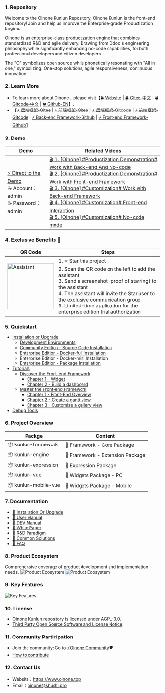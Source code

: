 ### 1. Repository

Welcome to the Oinone Kunlun Repository, Oinone Kunlun is the front-end repository! Join and help us improve the Enterprise-grade Productization Engine.

Oinone is an enterprise-class productization engine that combines standardized R&D and agile delivery. Drawing from Odoo's engineering philosophy while significantly enhancing no-code capabilities, for both professional developers and citizen developers.

The "O" symbolizes open source while phonetically resonating with "All in one," symbolizing: One-stop solutions, agile responsiveness, continuous innovation.

### 2. Learn More
- To learn more about Oinone，please visit【[🍀 Website](https://www.oinone.top) | [🍀 Gitee-中文](https://gitee.com/oinone) | [🍀 Gitcode-中文](https://gitcode.com/oinone) | [🍀 Github-EN](https://github.com/Oinone)】.
- 【[⚡ 后端框架-Gitee](https://gitee.com/oinone/oinone-pamirs) | [⚡ 前端框架-Gitee](https://gitee.com/oinone/oinone-kunlun) | [⚡ 后端框架-Gitcode](https://gitcode.com/oinone/oinone-pamirs) | [⚡ 前端框架-Gitcode](https://gitcode.com/oinone/oinone-kunlun) | [⚡ Back-end Framework-Github](https://github.com/oinone/oinone-pamirs) | [⚡ Front-end Framework-Github](https://github.com/oinone/oinone-kunlun)】

### 3. Demo
| Demo                                                                                   | Related Videos                                                                                                                                                                                                                                                                                                                                                                                                                                                                                                                                                                                                                                                                                                                                                                                            |
|----------------------------------------------------------------------------------------|-----------------------------------------------------------------------------------------------------------------------------------------------------------------------------------------------------------------------------------------------------------------------------------------------------------------------------------------------------------------------------------------------------------------------------------------------------------------------------------------------------------------------------------------------------------------------------------------------------------------------------------------------------------------------------------------------------------------------------------------------------------------------------------------------------------|
| [⚡ Direct to the Demo](https://demo.oinone.top)<br>☕ Account：admin<br>☕ Password：admin | [🎬 1. [Oinone] #Productization Demonstration# Work with Back-end And No-code](https://www.bilibili.com/video/BV1eDMizYEts/?vd_source=ee004011d0afa992f50d15c8738450b3) <br>[🎬 2. [Oinone] #Productization Demonstration# Work with Front-end Framework](https://www.bilibili.com/video/BV1DoMizbECt/?vd_source=ee004011d0afa992f50d15c8738450b3)<br>[🎬 3. [Oinone] #Customization# Work with Back-end Framework](https://www.bilibili.com/video/BV1RDMizYELg/?vd_source=ee004011d0afa992f50d15c8738450b3)<br>[🎬 4. [Oinone] #Customization# Front-end Interaction](https://www.bilibili.com/video/BV1eDMizYED1/?vd_source=ee004011d0afa992f50d15c8738450b3)<br>[🎬 5. [Oinone] #Customization# No-code mode](https://www.bilibili.com/video/BV1eDMizYEdF/?vd_source=ee004011d0afa992f50d15c8738450b3) |

### 4. Exclusive Benefits 🎁
| QR Code | Steps                                                                                                                                                                                                                                                                                                        |
|-----|--------------------------------------------------------------------------------------------------------------------------------------------------------------------------------------------------------------------------------------------------------------------------------------------------------------|
|<img src="http://oinone-jar.oss-cn-zhangjiakou.aliyuncs.com/welcome-document/Open%20Source/zh-cn/Oinone%E5%B0%8F%E5%8A%A9%E6%89%8B.png" alt="Assistant" width="150"><br>| 1. ⭐ Star this project<br>2. Scan the QR code on the left to add the assistant<br>3. Send a screenshot (proof of starring) to the assistant<br>4. The assistant will invite the Star user to the exclusive communication group<br>5. Limited-time application for the enterprise edition trial authorization |

### 5. Quickstart
- [Installation or Upgrade](https://guide.oinone.top/en/InstallOrUpgrade/)
  - [Development Environments](https://guide.oinone.top/en/InstallOrUpgrade/Dev-ENV/)
  - [Community Edition - Source Code Installation](https://guide.oinone.top/en/InstallOrUpgrade/CommunityEdition/source-code-installation.html)
  - [Enterprise Edition - Docker-full Installation](https://guide.oinone.top/en/InstallOrUpgrade/EnterpriseEdition/docker-full-installation.html)
  - [Enterprise Edition - Docker-mini Installation](https://guide.oinone.top/en/InstallOrUpgrade/EnterpriseEdition/docker-mini-installation.html)
  - [Enterprise Edition - Package Installation](https://guide.oinone.top/en/InstallOrUpgrade/EnterpriseEdition/docker-full-installation.html)
- [Tutorials](https://guide.oinone.top/en/DevManual/Tutorials/)
  - [Discover the Front-end Framework](https://guide.oinone.top/en/DevManual/Tutorials/DiscoverTheFront-endFramework/)
    - [Chapter 1 - Widget](https://guide.oinone.top/en/DevManual/Tutorials/DiscoverTheFront-endFramework/chapter1-widget.html)
    - [Chapter 2 - Build a dashboard](https://guide.oinone.top/en/DevManual/Tutorials/DiscoverTheFront-endFramework/chapter2-build-a-dashboard.html)
  - [Master the Front-end Framework](https://guide.oinone.top/en/DevManual/Tutorials/MasterTheFront-endFramework/)
    - [Chapter 1 - Front-End Overview](https://guide.oinone.top/en/DevManual/Tutorials/MasterTheFront-endFramework/chapter1-front-end-overview.html)
    - [Chapter 2 - Create a gantt view](https://guide.oinone.top/en/DevManual/Tutorials/MasterTheFront-endFramework/chapter2-create-a-gantt-view.html)
    - [Chapter 3 - Customize a gallery view](https://guide.oinone.top/en/DevManual/Tutorials/MasterTheFront-endFramework/chapter3-customize-a-gallery-view.html)
- [Debug Tools](https://guide.oinone.top/en/DevManual/Tutorials/debug-tools.html)

### 6. Project Overview
| Packge               | Content                          |
|----------------------|----------------------------------|
| 📦 kunlun-framework  | 🌟 Framework - Core Package      |
| 📦 kunlun-engine     | 🌟 Framework - Extension Package |
| 📦 kunlun-expression | 🌟 Expression Package            |
| 📦 kunlun-vue        | 🌟 Widgets Package - PC          |
| 📦 kunlun-mobile-vue | 🌟 Widgets Package - Mobile      |

### 7. Documentation
- [📗 Installation Or Upgrade](https://guide.oinone.top/en/InstallOrUpgrade)
- [📗 User Manual](https://guide.oinone.top/en/UserManual)
- [📗 DEV Manual](https://guide.oinone.top/en/DevManual)
- [📗 White Paper](https://www.oinone.top/whitePaper)
- [📗 R&D Paradigm](https://guide.oinone.top/en/DevManual/R_DParadigm)
- [📗 Common Solutions](https://guide.oinone.top/en/DevManual/CommonSolutions)
- [📗 FAQ](https://guide.oinone.top/en/DevManual/FAQ)

### 8. Product Ecosystem
Comprehensive coverage of product development and implementation needs.
![Product Ecosystem](http://oinone-jar.oss-cn-zhangjiakou.aliyuncs.com/welcome-document/Open%20Source/en/1.Product%20Ecosystem-1.png "Product Ecosystem")
![Product Ecosystem](http://oinone-jar.oss-cn-zhangjiakou.aliyuncs.com/welcome-document/Open%20Source/en/2.Product%20Ecosystem-2.png "Product Ecosystem")

### 9. Key Features
![Key Features](http://oinone-jar.oss-cn-zhangjiakou.aliyuncs.com/welcome-document/Open%20Source/en/Key%20Features.png)

### 10. License
- Oinone Kunlun repository is licensed under AGPL-3.0.
- [Third Party Open Source Software and License Notice](https://guide.oinone.top/en/Third-Party-Open-Source-Software-And-License-Notice.html).

### 11. Community Participation
- Join the community: Go to [⚡Oinone Community](https://doc.oinone.top)❤️
- [How to contribute](https://guide.oinone.top/en/Contribute)

### 12. Contact Us
- Website：https://www.oinone.top
- Email：oinone@shushi.pro




